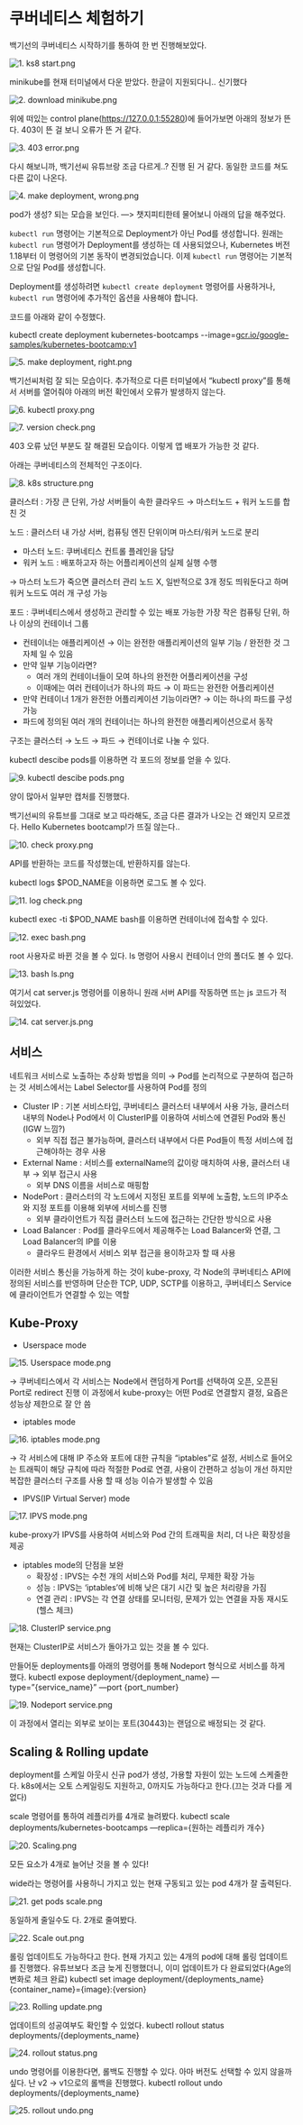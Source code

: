 # 쿠버네티스 체험하기

백기선의 쿠버네티스 시작하기를 통하여 한 번 진행해보았다.

![1. ks8 start.png](1.%20ks8%20start.png)

minikube를 현재 터미널에서 다운 받았다. 한글이 지원되다니.. 신기했다

![2. download minikube.png](2.%20download%20minikube.png)

위에 떠있는 control plane(https://127.0.0.1:55280)에 들어가보면 아래의 정보가 뜬다.
403이 뜬 걸 보니 오류가 뜬 거 같다.

![3. 403 error.png](3.%20403%20error.png)

다시 해보니까, 백기선씨 유튜브랑 조금 다르게..? 진행 된 거 같다. 동일한 코드를 쳐도 다른 값이 나온다.

![4. make deployment, wrong.png](4.%20make%20deployment%2C%20wrong.png)

pod가 생성? 되는 모습을 보인다.
—> 챗지피티한테 물어보니 아래의 답을 해주었다.

`kubectl run` 명령어는 기본적으로 Deployment가 아닌 Pod를 생성합니다. 원래는 `kubectl run` 명령어가 Deployment를 생성하는 데 사용되었으나, Kubernetes 버전 1.18부터 이 명령어의 기본 동작이 변경되었습니다. 이제 `kubectl run` 명령어는 기본적으로 단일 Pod를 생성합니다.

Deployment를 생성하려면 `kubectl create deployment` 명령어를 사용하거나, `kubectl run` 명령어에 추가적인 옵션을 사용해야 합니다.

코드를 아래와 같이 수정했다.

kubectl create deployment kubernetes-bootcamps --image=[gcr.io/google-samples/kubernetes-bootcamp:v1](http://gcr.io/google-samples/kubernetes-bootcamp:v1)

![5. make deployment, right.png](5.%20make%20deployment%2C%20right.png)

백기선씨처럼 잘 되는 모습이다.
추가적으로 다른 터미널에서 “kubectl proxy”를 통해서 서버를 열어줘야 아래의 버전 확인에서 오류가 발생하지 않는다.

![6. kubectl proxy.png](6.%20kubectl%20proxy.png)

![7. version check.png](7.%20version%20check.png)

403 오류 났던 부분도 잘 해결된 모습이다.
이렇게 앱 배포가 가능한 것 같다.

아래는 쿠버네티스의 전체적인 구조이다.

![8. k8s structure.png](8.%20k8s%20structure.png)

클러스터 : 가장 큰 단위, 가상 서버들이 속한 클라우드
→ 마스터노드 + 워커 노드를 합친 것

노드 : 클러스터 내 가상 서버, 컴퓨팅 엔진 단위이며 마스터/워커 노드로 분리

- 마스터 노드: 쿠버네티스 컨트롤 플레인을 담당
- 워커 노드 : 배포하고자 하는 어플리케이션의 실제 실행 수행

→ 마스터 노드가 죽으면 클러스터 관리 노드 X, 일반적으로 3개 정도 띄워둔다고 하며 워커 노드도 여러 개 구성 가능

포드 : 쿠버네티스에서 생성하고 관리할 수 있는 배포 가능한 가장 작은 컴퓨팅 단위, 하나 이상의 컨테이너 그룹

- 컨테이너는 애플리케이션 → 이는 완전한 애플리케이션의 일부 기능 / 완전한 것 그 자체 일 수 있음
- 만약 일부 기능이라면?
  - 여러 개의 컨테이너들이 모여 하나의 완전한 어플리케이션을 구성
  - 이때에는 여러 컨테이너가 하나의 파드 → 이 파드는 완전한 어플리케이션
- 만약 컨테이너 1개가 완전한 어플리케이션 기능이라면? → 이는 하나의 파드를 구성 가능
- 파드에 정의된 여러 개의 컨테이너는 하나의 완전한 애플리케이션으로서 동작

구조는 클러스터 → 노드 → 파드 → 컨테이너로 나눌 수 있다.

kubectl descibe pods를 이용하면 각 포드의 정보를 얻을 수 있다.

![9. kubectl descibe pods.png](9.%20kubectl%20descibe%20pods.png)

양이 많아서 일부만 캡처를 진행했다.

백기선씨의 유튜브를 그대로 보고 따라해도, 조금 다른 결과가 나오는 건 왜인지 모르겠다.
Hello Kubernetes bootcamp!가 뜨질 않는다..

![10. check proxy.png](10.%20check%20proxy.png)

API를 반환하는 코드를 작성했는데, 반환하지를 않는다.

kubectl logs $POD_NAME을 이용하면 로그도 볼 수 있다.

![11. log check.png](11.%20log%20check.png)

kubectl exec -ti $POD_NAME bash를 이용하면 컨테이너에 접속할 수 있다.

![12. exec bash.png](12.%20exec%20bash.png)

root 사용자로 바뀐 것을 볼 수 있다. ls 명령어 사용시 컨테이너 안의 폴더도 볼 수 있다.

![13. bash ls.png](13.%20bash%20ls.png)

여기서 cat server.js 명령어를 이용하니 원래 서버 API를 작동하면 뜨는 js 코드가 적혀있었다.

![14. cat server.js.png](14.%20cat%20server.js.png)

## 서비스

네트워크 서비스로 노출하는 추상화 방법을 의미 → Pod를 논리적으로 구분하여 접근하는 것
서비스에서는 Label Selector를 사용하여 Pod를 정의

- Cluster IP : 기본 서비스타입, 쿠버네티스 클러스터 내부에서 사용 가능, 클러스터 내부의 Node나 Pod에서 이 ClusterIP를 이용하여 서비스에 연결된 Pod와 통신(IGW 느낌?)
  - 외부 직접 접근 불가능하며, 클러스터 내부에서 다른 Pod들이 특정 서비스에 접근해야하는 경우 사용
- External Name : 서비스를 externalName의 값이랑 매치하여 사용, 클러스터 내부 → 외부 접근시 사용
  - 외부 DNS 이름을 서비스로 매핑함
- NodePort : 클러스터의 각 노드에서 지정된 포트를 외부에 노출함, 노드의 IP주소와 지정 포트를 이용해 외부에 서비스를 진행
  - 외부 클라이언트가 직접 클러스터 노드에 접근하는 간단한 방식으로 사용
- Load Balancer : Pod를 클라우드에서 제공해주는 Load Balancer와 연결, 그 Load Balancer의 IP를 이용
  - 클라우드 환경에서 서비스 외부 접근을 용이하고자 할 때 사용

이러한 서비스 통신을 가능하게 하는 것이 kube-proxy, 각 Node의 쿠버네티스 API에 정의된 서비스를 반영하며 단순한 TCP, UDP, SCTP를 이용하고, 쿠버네티스 Service에 클라이언트가 연결할 수 있는 역할

## Kube-Proxy

- Userspace mode

![15. Userspace mode.png](15.%20Userspace%20mode.png)

→ 쿠버네티스에서 각 서비스는 Node에서 랜덤하게 Port를 선택하여 오픈, 오픈된 Port로 redirect 진행
이 과정에서 kube-proxy는 어떤 Pod로 연결할지 결정, 요즘은 성능상 제한으로 잘 안 씀

- iptables mode

![16. iptables mode.png](16.%20iptables%20mode.png)

→ 각 서비스에 대해 IP 주소와 포트에 대한 규칙을 “iptables”로 설정, 서비스로 들어오는 트래픽이 해당 규칙에 따라 적절한 Pod로 연결, 사용이 간편하고 성능이 개선
하지만 복잡한 클러스터 구조를 사용 할 때 성능 이슈가 발생할 수 있음

- IPVS(IP Virtual Server) mode

![17. IPVS mode.png](17.%20IPVS%20mode.png)

kube-proxy가 IPVS를 사용하여 서비스와 Pod 간의 트래픽을 처리, 더 나은 확장성을 제공

- iptables mode의 단점을 보완
  - 확장성 : IPVS는 수천 개의 서비스와 Pod를 처리, 무제한 확장 가능
  - 성능 : IPVS는 ‘iptables’에 비해 낮은 대기 시간 및 높은 처리량을 가짐
  - 연결 관리 : IPVS는 각 연결 상태를 모니터링, 문제가 있는 연결을 자동 재시도(헬스 체크)

![18. ClusterIP service.png](18.%20ClusterIP%20service.png)

현재는 ClusterIP로 서비스가 돌아가고 있는 것을 볼 수 있다.

만들어둔 deployments를 아래의 명령어를 통해 Nodeport 형식으로 서비스를 하게 했다.
kubectl expose deployment/{deployment_name} —type=”{service_name}” —port {port_number}

![19. Nodeport service.png](19.%20Nodeport%20service.png)

이 과정에서 열리는 외부로 보이는 포트(30443)는 랜덤으로 배정되는 것 같다.

## Scaling & Rolling update

deployment를 스케일 아웃시 신규 pod가 생성, 가용할 자원이 있는 노드에 스케줄한다.
k8s에서는 오토 스케일링도 지원하고, 0까지도 가능하다고 한다.(끄는 것과 다를 게 없다)

scale 명령어를 통하여 레플리카를 4개로 늘려봤다.
kubectl scale deployments/kubernetes-bootcamps —replica={원하는 레플리카 개수}

![20. Scaling.png](20.%20Scaling.png)

모든 요소가 4개로 늘어난 것을 볼 수 있다!

wide라는 명령어를 사용하니 가지고 있는 현재 구동되고 있는 pod 4개가 잘 출력된다.

![21. get pods scale.png](21.%20get%20pods%20scale.png)

동일하게 줄일수도 다. 2개로 줄여봤다.

![22. Scale out.png](22.%20Scale%20out.png)

롤링 업데이트도 가능하다고 한다.
현재 가지고 있는 4개의 pod에 대해 롤링 업데이트를 진행했다.
유튜브보다 조금 늦게 진행했더니, 이미 업데이트가 다 완료되었다(Age의 변화로 체크 완료)
kubectl set image deployment/{deployments_name} {container_name}={image}:{version}

![23. Rolling update.png](23.%20Rolling%20update.png)

업데이트의 성공여부도 확인할 수 있었다.
kubectl rollout status deployments/{deployments_name}

![24. rollout status.png](24.%20rollout%20status.png)

undo 명령어를 이용한다면, 롤백도 진행할 수 있다.
아마 버전도 선택할 수 있지 않을까 싶다. 난 v2 → v1으로의 롤백을 진행했다.
kubectl rollout undo deployments/{deployments_name}

![25. rollout undo.png](25.%20rollout%20undo.png)










